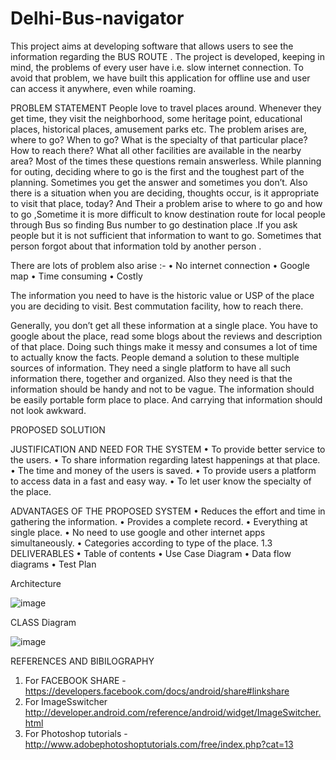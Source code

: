 # Delhi-Bus-navigator
This project aims at developing software that allows users to see the information regarding the BUS ROUTE . The project is developed, keeping in mind, the problems of every user have i.e. slow internet connection. To avoid that problem, we have built this application for offline use and user can access it anywhere, even while roaming.

PROBLEM STATEMENT
People love to travel places around. Whenever they get time, they visit the neighborhood, some heritage point, educational places, historical places, amusement parks etc.
The problem arises are, where to go? When to go? What is the specialty of that particular place? How to reach there? What all other facilities are available in the nearby area? Most of the times these questions remain answerless.
While planning for outing, deciding where to go is the first and the toughest part of the planning. Sometimes you get the answer and sometimes you don’t. Also there is a situation when you are deciding, thoughts occur, is it appropriate to visit that place, today?
And Their a problem arise  to where to go and how to go ,Sometime it is more difficult to know destination route for local people through Bus so finding Bus number  to go destination place .If you ask people but it is not sufficient that information  to want to go.
Sometimes that person forgot about that information told by another person .

There are lots of problem also arise :-
•	No internet connection 
•	Google map
•	Time consuming
•	Costly


The information you need to have is the historic value or USP of the place you are deciding to visit. Best commutation facility, how to reach there.

Generally, you don’t get all these information at a single place. You have to google about the place, read some blogs about the reviews and description of that place. Doing such things make it messy and consumes a lot of time to actually know the facts. People demand a solution to these multiple sources of information. They need a single platform to have all such information there, together and organized.
Also they need is that the information should be handy and not to be vague. The information should be easily portable form place to place. And carrying that information should not look awkward.


PROPOSED SOLUTION 

JUSTIFICATION AND NEED FOR THE SYSTEM
•	To provide better service to the users.
•	To share information regarding latest happenings at that place.
•	The time and money of the users is saved.
•	To provide users a platform to access data in a fast and easy way.
•	To let user know the specialty of the place.

ADVANTAGES OF THE PROPOSED SYSTEM
•	Reduces the effort and time in gathering the information.
•	Provides a complete record.
•	Everything at single place.
•	No need to use google and other internet apps simultaneously.
•	Categories according to type of the place.
1.3    DELIVERABLES
•	Table of contents
•	Use Case Diagram
•	Data flow diagrams
•	Test Plan

Architecture

![image](https://github.com/Roushansinha/Delhi-Bus-navigator/assets/38872105/2f476238-d638-4b72-8b22-5a820dc12bc4)

CLASS Diagram

![image](https://github.com/Roushansinha/Delhi-Bus-navigator/assets/38872105/7efb987c-0670-43cb-b754-4a130f3af412)


REFERENCES AND BIBILOGRAPHY
1.	For FACEBOOK SHARE - https://developers.facebook.com/docs/android/share#linkshare
2.	For ImageSswitcher http://developer.android.com/reference/android/widget/ImageSwitcher.html
3.	For Photoshop tutorials - http://www.adobephotoshoptutorials.com/free/index.php?cat=13










